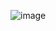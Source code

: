 ![image](https://github.com/nvmarzakov/SoftUni-HTML-and-CSS/assets/114495254/29bbda8f-a090-4e51-9fc7-fac9cdb9db5d)
